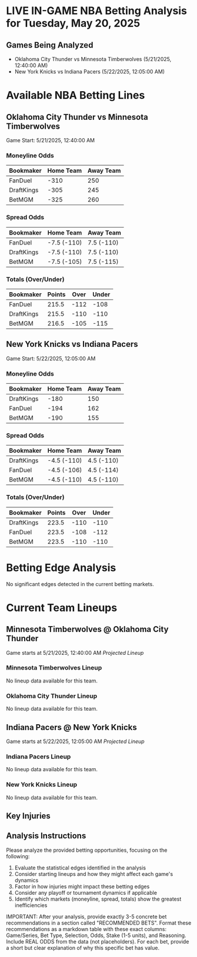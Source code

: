 # LIVE IN-GAME NBA Betting Analysis for Tuesday, May 20, 2025

## Games Being Analyzed

- Oklahoma City Thunder vs Minnesota Timberwolves (5/21/2025, 12:40:00 AM)
- New York Knicks vs Indiana Pacers (5/22/2025, 12:05:00 AM)

# Available NBA Betting Lines

## Oklahoma City Thunder vs Minnesota Timberwolves
Game Start: 5/21/2025, 12:40:00 AM

### Moneyline Odds
| Bookmaker | Home Team | Away Team |
|-----------|-----------|----------|
| FanDuel | -310 | 250 |
| DraftKings | -305 | 245 |
| BetMGM | -325 | 260 |

### Spread Odds
| Bookmaker | Home Team | Away Team |
|-----------|-----------|----------|
| FanDuel | -7.5 (-110) | 7.5 (-110) |
| DraftKings | -7.5 (-110) | 7.5 (-110) |
| BetMGM | -7.5 (-105) | 7.5 (-115) |

### Totals (Over/Under)
| Bookmaker | Points | Over | Under |
|-----------|--------|------|-------|
| FanDuel | 215.5 | -112 | -108 |
| DraftKings | 215.5 | -110 | -110 |
| BetMGM | 216.5 | -105 | -115 |


## New York Knicks vs Indiana Pacers
Game Start: 5/22/2025, 12:05:00 AM

### Moneyline Odds
| Bookmaker | Home Team | Away Team |
|-----------|-----------|----------|
| DraftKings | -180 | 150 |
| FanDuel | -194 | 162 |
| BetMGM | -190 | 155 |

### Spread Odds
| Bookmaker | Home Team | Away Team |
|-----------|-----------|----------|
| DraftKings | -4.5 (-110) | 4.5 (-110) |
| FanDuel | -4.5 (-106) | 4.5 (-114) |
| BetMGM | -4.5 (-110) | 4.5 (-110) |

### Totals (Over/Under)
| Bookmaker | Points | Over | Under |
|-----------|--------|------|-------|
| DraftKings | 223.5 | -110 | -110 |
| FanDuel | 223.5 | -108 | -112 |
| BetMGM | 223.5 | -110 | -110 |


# Betting Edge Analysis

No significant edges detected in the current betting markets.

# Current Team Lineups

## Minnesota Timberwolves @ Oklahoma City Thunder
Game starts at 5/21/2025, 12:40:00 AM
*Projected Lineup*

### Minnesota Timberwolves Lineup
No lineup data available for this team.

### Oklahoma City Thunder Lineup
No lineup data available for this team.


## Indiana Pacers @ New York Knicks
Game starts at 5/22/2025, 12:05:00 AM
*Projected Lineup*

### Indiana Pacers Lineup
No lineup data available for this team.

### New York Knicks Lineup
No lineup data available for this team.



## Key Injuries


## Analysis Instructions

Please analyze the provided betting opportunities, focusing on the following:

1. Evaluate the statistical edges identified in the analysis
2. Consider starting lineups and how they might affect each game's dynamics
3. Factor in how injuries might impact these betting edges
4. Consider any playoff or tournament dynamics if applicable
5. Identify which markets (moneyline, spread, totals) show the greatest inefficiencies

IMPORTANT: After your analysis, provide exactly 3-5 concrete bet recommendations in a section called "RECOMMENDED BETS". Format these recommendations as a markdown table with these exact columns: Game/Series, Bet Type, Selection, Odds, Stake (1-5 units), and Reasoning. Include REAL ODDS from the data (not placeholders). For each bet, provide a short but clear explanation of why this specific bet has value.